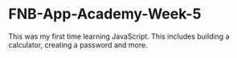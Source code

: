 # FNB-App-Academy-Week-5
This was my first time learning JavaScript. This includes building a calculator, creating a password and more.
